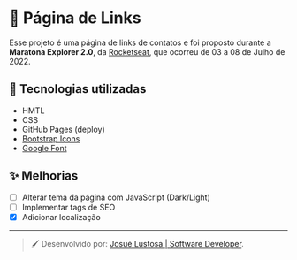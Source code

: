 # :link: Página de Links
Esse projeto é uma página de links de contatos e foi proposto durante a **Maratona Explorer 2.0**, da [Rocketseat](https://www.rocketseat.com.br/), que ocorreu de 03 a 08 de Julho de 2022.

## :wrench: Tecnologias utilizadas
* HMTL
* CSS
* GitHub Pages (deploy)
* [Bootstrap Icons](https://icons.getbootstrap.com/)
* [Google Font](https://fonts.google.com/)

## :sparkles: Melhorias
- [ ] Alterar tema da página com JavaScript (Dark/Light)
- [ ] Implementar tags de SEO
- [x] Adicionar localização

---
> :paintbrush: Desenvolvido por: [Josué Lustosa | Software Developer](https://josuelustosa.github.io/links/).

